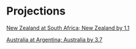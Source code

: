 
Projections
===========


[New Zealand at South Africa; New Zealand by 1.1](projections//2022-08-06-SouthAfrica-NewZealand)

[Australia at Argentina; Australia by 3.7](projections//2022-08-06-Argentina-Australia)